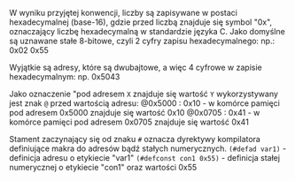 

W wyniku przyjętej konwencji, liczby są zapisywane w postaci hexadecymalnej (base-16), gdzie przed liczbą znajduje się symbol "0x", oznaczający liczbę hexadecymalną w standardzie języka C. Jako domyślne są uznawane stałe 8-bitowe, czyli 2 cyfry zapisu hexadecymalnego:
np.: 0x02 0x55

Wyjątkie są adresy, które są dwubajtowe, a więc 4 cyfrowe w zapisie hexadecymalnym: np. 
	0x5043

Jako oznaczenie "pod adresem `X` znajduje się wartość `Y` wykorzystywany jest znak `@` przed wartością adresu:
	@0x5000 : 0x10	- w komórce pamięci pod adresem 0x5000 znajduje się wartość 0x10
	@0x0705 : 0x41  - w komórce pamięci pod adresem 0x0705 znajduje się wartość 0x41


Stament zaczynający się od znaku `#` oznacza dyrektywy kompilatora definiujące makra do adresów bądź stałych numerycznych.
	`(#defad var1)` - definicja adresu o etykiecie "var1"
	`(#defconst con1 0x55)` - definicja stałej numerycznej o etykiecie "con1" oraz wartości 0x55

